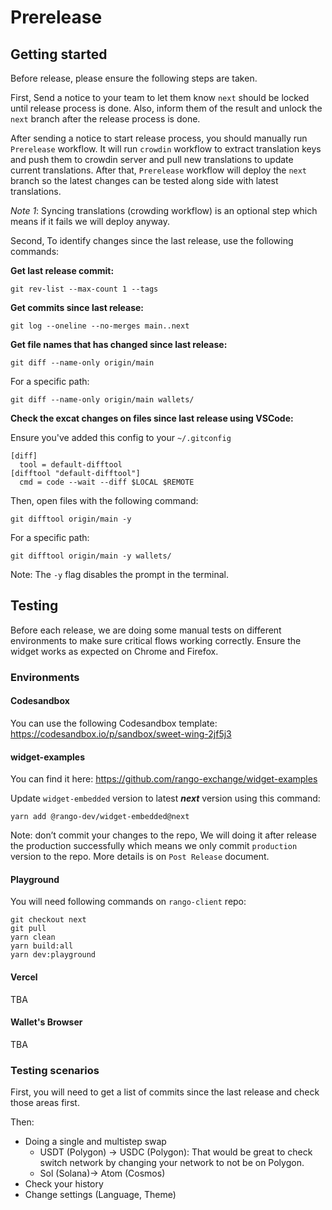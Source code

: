 # Prerelease

## Getting started

Before release, please ensure the following steps are taken.

First, Send a notice to your team to let them know `next` should be locked until release process is done. Also, inform them of the result and unlock the `next` branch after the release process is done.

After sending a notice to start release process, you should manually run `Prerelease` workflow. It will run `crowdin` workflow to extract translation keys and push them to crowdin server and pull new translations to update current translations. After that, `Prerelease` workflow will deploy the `next` branch so the latest changes can be tested along side with latest translations.

_Note 1_: Syncing translations (crowding workflow) is an optional step which means if it fails we will deploy anyway.

Second, To identify changes since the last release, use the following commands:

**Get last release commit:**

```shell
git rev-list --max-count 1 --tags
```

**Get commits since last release:**

```shell
git log --oneline --no-merges main..next
```

**Get file names that has changed since last release:**

```shell
git diff --name-only origin/main
```

For a specific path:

```shell
git diff --name-only origin/main wallets/
```

**Check the excat changes on files since last release using VSCode:**

Ensure you've added this config to your `~/.gitconfig`

```shell
[diff]
  tool = default-difftool
[difftool "default-difftool"]
  cmd = code --wait --diff $LOCAL $REMOTE
```

Then, open files with the following command:

```shell
git difftool origin/main -y
```

For a specific path:

```shell
git difftool origin/main -y wallets/
```

Note: The `-y` flag disables the prompt in the terminal.

## Testing

Before each release, we are doing some manual tests on different environments to make sure critical flows working correctly. Ensure the widget works as expected on Chrome and Firefox.

### Environments

#### Codesandbox

You can use the following Codesandbox template:
https://codesandbox.io/p/sandbox/sweet-wing-2jf5j3

#### widget-examples

You can find it here:
https://github.com/rango-exchange/widget-examples

Update `widget-embedded` version to latest **_next_** version using this command:

```shell
yarn add @rango-dev/widget-embedded@next
```

Note: don’t commit your changes to the repo, We will doing it after release the production successfully which means we only commit `production` version to the repo. More details is on `Post Release` document.

#### Playground

You will need following commands on `rango-client` repo:

```shell
git checkout next
git pull
yarn clean
yarn build:all
yarn dev:playground
```

#### Vercel

TBA

#### Wallet's Browser

TBA

### Testing scenarios

First, you will need to get a list of commits since the last release and check those areas first.

Then:

- Doing a single and multistep swap
  - USDT (Polygon) -> USDC (Polygon): That would be great to check switch network by changing your network to not be on Polygon.
  - Sol (Solana)-> Atom (Cosmos)
- Check your history
- Change settings (Language, Theme)
